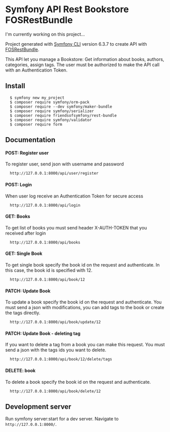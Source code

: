 # Symfony API Rest Bookstore  FOSRestBundle

I'm currently working on this project... 

Project generated with [Symfony CLI](https://symfony.com/download) version 6.3.7 to create API with [FOSRestBundle](https://github.com/FriendsOfSymfony/FOSRestBundle).

This API let you manage a Bookstore: Get information about books, authors, categories, assign tags. The user must be authorized to make the API call with an Authentication Token.

## Install

```
  $ symfony new my_project
  $ composer require symfony/orm-pack
  $ composer require --dev symfony/maker-bundle
  $ composer require symfony/serializer
  $ composer require friendsofsymfony/rest-bundle
  $ composer require symfony/validator
  $ composer require form
```
## Documentation

#### POST: Register user

To register user, send json with username and password
```
  http://127.0.0.1:8000/api/user/register
```
#### POST: Login

When user log receive an Authentication Token for secure access
```
  http://127.0.0.1:8000/api/login
```
#### GET: Books
To get list of books you must send header X-AUTH-TOKEN that you received after login
```
  http://127.0.0.1:8000/api/books
```
#### GET: Single Book
To get single book specify the book id on the request and authenticate. In this case, the book id is specified with 12.
```
  http://127.0.0.1:8000/api/book/12
```
#### PATCH: Update Book
To update a book specify the book id on the request and authenticate. You must send a json with modifications, you can add tags to the book or create the tags directly.
```
  http://127.0.0.1:8000/api/book/update/12
```
#### PATCH: Update Book - deleting tag 
If you want to delete a tag from a book you can make this request. You must send a json with the tags ids you want to delete.
```
  http://127.0.0.1:8000/api/book/12/delete/tags
```
#### DELETE: book
To delete a book specify the book id on the request and authenticate. 
```
  http://127.0.0.1:8000/api/book/delete/12
```

## Development server

Run symfony server:start for a dev server. Navigate to `http://127.0.0.1:8000/`.

